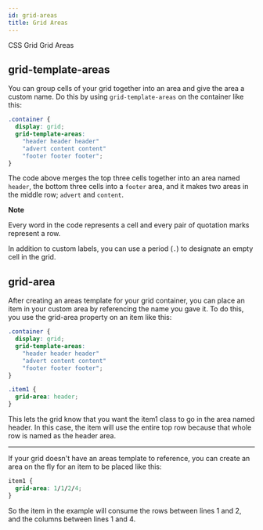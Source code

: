 ```yaml
---
id: grid-areas
title: Grid Areas
---
```


CSS Grid  Grid Areas

## grid-template-areas

You can group cells of your grid together into an area and give the area a custom name. Do this by using `grid-template-areas` on the container like this:

```css
.container {
  display: grid;
  grid-template-areas:
    "header header header"
    "advert content content"
    "footer footer footer";
}
```

The code above merges the top three cells together into an area named `header`, the bottom three cells into a `footer` area, and it makes two areas in the middle row; `advert` and `content`.

**Note**

Every word in the code represents a cell and every pair of quotation marks represent a row.

In addition to custom labels, you can use a period (`.`) to designate an empty cell in the grid.

## grid-area

After creating an areas template for your grid container, you can place an item in your custom area by referencing the name you gave it. To do this, you use the grid-area property on an item like this:

```css
.container {
  display: grid;
  grid-template-areas:
    "header header header"
    "advert content content"
    "footer footer footer";
}

.item1 {
  grid-area: header;
}
```

This lets the grid know that you want the item1 class to go in the area named header. In this case, the item will use the entire top row because that whole row is named as the header area.

---

If your grid doesn't have an areas template to reference, you can create an area on the fly for an item to be placed like this:

```css
item1 {
  grid-area: 1/1/2/4;
}
```

So the item in the example will consume the rows between lines 1 and 2, and the columns between lines 1 and 4.
